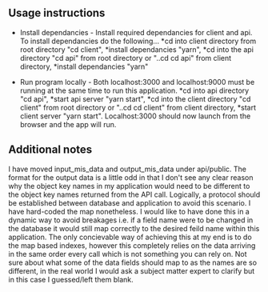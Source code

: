 
## Usage instructions

- Install dependancies -
Install required dependancies for client and api.
To install dependancies do the following...
*cd into client directory from root directory "cd client",
*install dependancies "yarn",
*cd into the api directory "cd api" from root directory or "..cd cd api" from client directory,
*install dependancies "yarn"

- Run program locally -
Both localhost:3000 and localhost:9000 must be running at the same time to run this application.
*cd into api directory "cd api",
*start api server "yarn start",
*cd into the client directory "cd client" from root directory or "..cd cd client" from client directory,
*start client server "yarn start".
Localhost:3000 should now launch from the browser and the app will run.

## Additional notes

I have moved input_mis_data and output_mis_data under api/public.
The format for the output data is a little odd in that I don't see any clear reason why the object key names in my application would need to be different to the object key names returned from the API call. Logically, a protocol should be established between database and application to avoid this scenario.
I have hard-coded the map nonetheless. I would like to have done this in a dynamic way to avoid breakages i.e. if a field name were to be changed in the database it would still map correctly to the desired feild name within this application. The only concievable way of achieving this at my end is to do the map based indexes, however this completely relies on the data arriving in the same order every call which is not something you can rely on.
Not sure about what some of the data fields should map to as the names are so different, in the real world I would ask a subject matter expert to clarify but in this case I guessed/left them blank.
